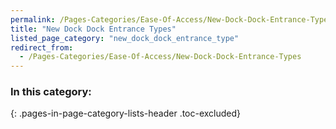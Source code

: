 ```yaml
---
permalink: /Pages-Categories/Ease-Of-Access/New-Dock-Dock-Entrance-Types
title: "New Dock Dock Entrance Types"
listed_page_category: "new_dock_dock_entrance_type"
redirect_from:
  - /Pages-Categories/Ease-Of-Access/New-Dock-Dock-Entrance-Types
---
```


### In this category:
{: .pages-in-page-category-lists-header .toc-excluded}